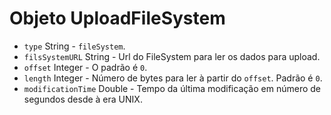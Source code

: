 # Objeto UploadFileSystem

* `type` String - `fileSystem`.
* `filsSystemURL` String - Url do FileSystem para ler os dados para upload.
* `offset` Integer - O padrão é `0`.
* `length` Integer - Número de bytes para ler à partir do `offset`. Padrão é `0`.
* `modificationTime` Double - Tempo da última modificação em número de segundos desde à era UNIX.